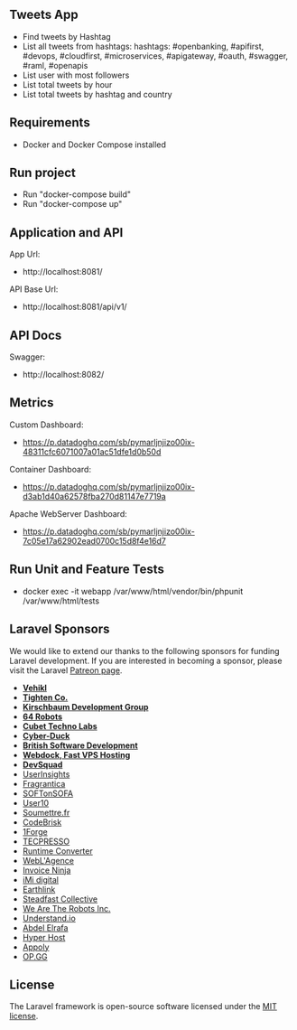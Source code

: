 ## Tweets App
- Find tweets by Hashtag
- List all tweets from hashtags: hashtags: #openbanking, #apifirst, #devops, #cloudfirst, #microservices, #apigateway, #oauth, #swagger, #raml, #openapis
- List user with most followers
- List total tweets by hour
- List total tweets by hashtag and country


## Requirements
- Docker and Docker Compose installed


## Run project
- Run "docker-compose build"
- Run "docker-compose up"


## Application and API
App Url:
- http://localhost:8081/

API Base Url:
- http://localhost:8081/api/v1/


## API Docs
Swagger: 
- http://localhost:8082/


## Metrics
Custom Dashboard:
- https://p.datadoghq.com/sb/pymarljnjizo00ix-48311cfc6071007a01ac51dfe1d0b50d

Container Dashboard:
- https://p.datadoghq.com/sb/pymarljnjizo00ix-d3ab1d40a62578fba270d81147e7719a

Apache WebServer Dashboard:
- https://p.datadoghq.com/sb/pymarljnjizo00ix-7c05e17a62902ead0700c15d8f4e16d7


## Run Unit and Feature Tests
- docker exec -it webapp /var/www/html/vendor/bin/phpunit /var/www/html/tests

## Laravel Sponsors

We would like to extend our thanks to the following sponsors for funding Laravel development. If you are interested in becoming a sponsor, please visit the Laravel [Patreon page](https://patreon.com/taylorotwell).

- **[Vehikl](https://vehikl.com/)**
- **[Tighten Co.](https://tighten.co)**
- **[Kirschbaum Development Group](https://kirschbaumdevelopment.com)**
- **[64 Robots](https://64robots.com)**
- **[Cubet Techno Labs](https://cubettech.com)**
- **[Cyber-Duck](https://cyber-duck.co.uk)**
- **[British Software Development](https://www.britishsoftware.co)**
- **[Webdock, Fast VPS Hosting](https://www.webdock.io/en)**
- **[DevSquad](https://devsquad.com)**
- [UserInsights](https://userinsights.com)
- [Fragrantica](https://www.fragrantica.com)
- [SOFTonSOFA](https://softonsofa.com/)
- [User10](https://user10.com)
- [Soumettre.fr](https://soumettre.fr/)
- [CodeBrisk](https://codebrisk.com)
- [1Forge](https://1forge.com)
- [TECPRESSO](https://tecpresso.co.jp/)
- [Runtime Converter](http://runtimeconverter.com/)
- [WebL'Agence](https://weblagence.com/)
- [Invoice Ninja](https://www.invoiceninja.com)
- [iMi digital](https://www.imi-digital.de/)
- [Earthlink](https://www.earthlink.ro/)
- [Steadfast Collective](https://steadfastcollective.com/)
- [We Are The Robots Inc.](https://watr.mx/)
- [Understand.io](https://www.understand.io/)
- [Abdel Elrafa](https://abdelelrafa.com)
- [Hyper Host](https://hyper.host)
- [Appoly](https://www.appoly.co.uk)
- [OP.GG](https://op.gg)


## License

The Laravel framework is open-source software licensed under the [MIT license](https://opensource.org/licenses/MIT).
